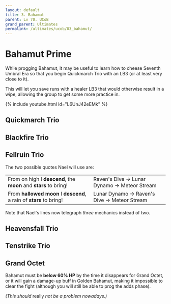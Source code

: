 ```yaml
---
layout: default
title: 3. Bahamut
parent: Lv 70. UCoB
grand_parent: Ultimates
permalink: /ultimates/ucob/03_bahamut/
---
```


# Bahamut Prime

While progging Bahamut, it may be useful to learn how to cheese Seventh Umbral Era so that you begin Quickmarch Trio with an LB3 (or at least very close to it).

This will let you save runs with a healer LB3 that would otherwise result in a wipe, allowing the group to get some more practice in.

{% include youtube.html id="L6UnJ42eEMk" %}

## Quickmarch Trio

## Blackfire Trio

## Fellruin Trio

The two possible quotes Nael will use are:

<table>
  <tr>
    <td>From on high I <b>descend</b>, the <b>moon</b> and <b>stars</b> to bring!</td>
    <td>Raven's Dive → Lunar Dynamo → Meteor Stream</td>
  </tr>
  <tr>
    <td>From <b>hallowed moon</b> I <b>descend</b>, a rain of <b>stars</b> to bring!</td>
    <td>Lunar Dynamo → Raven's Dive → Meteor Stream</td>
  </tr>
</table>

Note that Nael's lines now telegraph *three* mechanics instead of two.

## Heavensfall Trio

## Tenstrike Trio

## Grand Octet

Bahamut must be **below 60% HP** by the time it disappears for Grand Octet, or it will gain a damage-up buff in Golden Bahamut, making it impossible to clear the fight (although you will still be able to prog the adds phase).

*(This should* really *not be a problem nowadays.)*